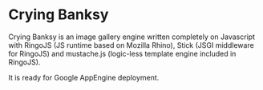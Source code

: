 Crying Banksy
=============

Crying Banksy is an image gallery engine written completely
on Javascript with RingoJS (JS runtime based on Mozilla Rhino),
Stick (JSGI middleware for RingoJS) and mustache.js (logic-less
template engine included in RingoJS).

It is ready for Google AppEngine deployment.